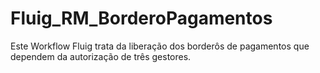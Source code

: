 # Fluig_RM_BorderoPagamentos

Este Workflow Fluig trata da liberação dos borderôs de pagamentos que dependem da autorização de três gestores.

<br><br>